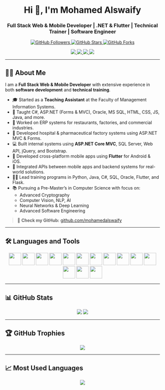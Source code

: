 <h1 align="center">Hi 👋, I'm Mohamed Alswaify</h1>
<h3 align="center">Full Stack Web & Mobile Developer | .NET & Flutter | Technical Trainer | Software Engineer</h3>

<p align="center">
  <a href="https://github.com/mohamedalswaify?tab=followers">
    <img src="https://img.shields.io/github/followers/mohamedalswaify?label=Follow&style=social" alt="GitHub Followers" />
  </a>
  <a href="https://github.com/mohamedalswaify/mohamedalswaify">
    <img src="https://img.shields.io/github/stars/mohamedalswaify/mohamedalswaify?label=Star&style=social" alt="GitHub Stars" />
  </a>
  <a href="https://github.com/mohamedalswaify/mohamedalswaify/fork">
    <img src="https://img.shields.io/github/forks/mohamedalswaify/mohamedalswaify?label=Fork&style=social" alt="GitHub Forks" />
  </a>
</p>

<p align="center">
  <a href="https://www.linkedin.com/in/mohamed-alswaify-b80412199" target="_blank">
    <img src="https://img.shields.io/badge/LinkedIn-blue?style=for-the-badge&logo=linkedin" />
  </a>
  <a href="https://wa.me/966564842804" target="_blank">
    <img src="https://img.shields.io/badge/WhatsApp-25D366?style=for-the-badge&logo=whatsapp" />
  </a>
  <a href="https://mohamed-alswaify.com" target="_blank">
    <img src="https://img.shields.io/badge/Portfolio-000?style=for-the-badge&logo=firefox-browser" />
  </a>
  <a href="mailto:m.alswaify@gmail.com" target="_blank">
    <img src="https://img.shields.io/badge/Gmail-D14836?style=for-the-badge&logo=gmail&logoColor=white" />
  </a>
</p>

---

## 🧑‍💼 About Me

I am a **Full Stack Web & Mobile Developer** with extensive experience in both **software development** and **technical training**.

- 🎓 Started as a **Teaching Assistant** at the Faculty of Management Information Systems.
- 🧠 Taught C#, ASP.NET (Forms & MVC), Oracle, MS SQL, HTML, CSS, JS, Java, and more.
- 🧩 Worked on ERP systems for restaurants, factories, and commercial industries.
- 🏥 Developed hospital & pharmaceutical factory systems using ASP.NET MVC & Forms.
- 💻 Built internal systems using **ASP.NET Core MVC**, SQL Server, Web API, jQuery, and Bootstrap.
- 📱 Developed cross-platform mobile apps using **Flutter** for Android & iOS.
- 🔄 Integrated APIs between mobile apps and backend systems for real-world solutions.
- 👨‍🏫 Lead training programs in Python, Java, C#, SQL, Oracle, Flutter, and Flask.
- 📚 Pursuing a Pre-Master’s in Computer Science with focus on:
  - Advanced Cryptography
  - Computer Vision, NLP, AI
  - Neural Networks & Deep Learning
  - Advanced Software Engineering

> 🔗 **Check my GitHub:** [github.com/mohamedalswaify](https://github.com/mohamedalswaify)

---

## 🛠️ Languages and Tools

<p align="center">
  <img src="https://cdn.jsdelivr.net/gh/devicons/devicon/icons/csharp/csharp-original.svg" width="40" />
  <img src="https://cdn.jsdelivr.net/gh/devicons/devicon/icons/dot-net/dot-net-original.svg" width="40" />
  <img src="https://cdn.jsdelivr.net/gh/devicons/devicon/icons/flutter/flutter-original.svg" width="40" />
  <img src="https://cdn.jsdelivr.net/gh/devicons/devicon/icons/dart/dart-original.svg" width="40" />
  <img src="https://cdn.jsdelivr.net/gh/devicons/devicon/icons/javascript/javascript-original.svg" width="40" />
  <img src="https://cdn.jsdelivr.net/gh/devicons/devicon/icons/html5/html5-original.svg" width="40" />
  <img src="https://cdn.jsdelivr.net/gh/devicons/devicon/icons/css3/css3-original.svg" width="40" />
  <img src="https://cdn.jsdelivr.net/gh/devicons/devicon/icons/bootstrap/bootstrap-plain.svg" width="40" />
  <img src="https://cdn.jsdelivr.net/gh/devicons/devicon/icons/jquery/jquery-original.svg" width="40" />
  <img src="https://cdn.jsdelivr.net/gh/devicons/devicon/icons/python/python-original.svg" width="40" />
  <img src="https://cdn.jsdelivr.net/gh/devicons/devicon/icons/java/java-original.svg" width="40" />
  <img src="https://cdn.jsdelivr.net/gh/devicons/devicon/icons/oracle/oracle-original.svg" width="40" />
  <img src="https://cdn.jsdelivr.net/gh/devicons/devicon/icons/sqlite/sqlite-original.svg" width="40" />
  <img src="https://cdn.jsdelivr.net/gh/devicons/devicon/icons/mysql/mysql-original.svg" width="40" />
</p>

---

## 📊 GitHub Stats

<p align="center">
  <img src="https://github-readme-stats.vercel.app/api?username=mohamedalswaify&show_icons=true&theme=tokyonight" />
  <img src="https://github-readme-streak-stats.herokuapp.com?user=mohamedalswaify&theme=tokyonight" />
</p>

---

## 🏆 GitHub Trophies

<p align="center">
  <img src="https://github-profile-trophy.vercel.app/?username=mohamedalswaify&theme=onedark&margin-w=10" />
</p>

---

## 📈 Most Used Languages

<p align="center">
  <img src="https://github-readme-stats.vercel.app/api/top-langs/?username=mohamedalswaify&layout=compact&theme=tokyonight" />
</p>
